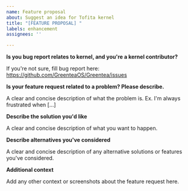 ```yaml
---
name: Feature proposal
about: Suggest an idea for Tofita kernel
title: "[FEATURE PROPOSAL] "
labels: enhancement
assignees: ''

---
```


**Is you bug report relates to kernel, and you're a kernel contributor?**

If you're not sure, fill bug report here: https://github.com/GreenteaOS/Greentea/issues

**Is your feature request related to a problem? Please describe.**

A clear and concise description of what the problem is. Ex. I'm always frustrated when [...]

**Describe the solution you'd like**

A clear and concise description of what you want to happen.

**Describe alternatives you've considered**

A clear and concise description of any alternative solutions or features you've considered.

**Additional context**

Add any other context or screenshots about the feature request here.
